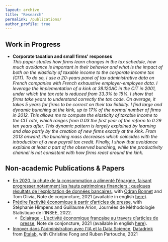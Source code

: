 ```yaml
---
layout: archive
title: "Research"
permalink: /publications/
author_profile: true
---
```


## Work in Progress

* **Corporate taxation and small firms' responses**\
_This paper studies how firms learn changes in the tax schedule, how much avoidance is important
in their behavior and what is the impact of both on the elasticity of taxable income to the
corporate income tax (CIT). To do so, I use a 20-years panel of tax administrative data on French
companies with French exhaustive employer-employee data. I leverage the implementation of a
kink at 38.120AC in the CIT in 2001, under which the tax rate is reduced from 33.3% to 15%.
I show that firms take years to understand correctly the tax code. On average, it takes 5 years
for firms to be correct on their tax liability. I find large and dynamic bunching at the kink, up to
17% of the normal number of firms in 2012. This allows me to compute the elasticity of taxable
income to the CIT rate, which ranges from 0.03 the first year of the reform to 0.29 ten years after.
This dynamic pattern is largely explained by learning and also partly by the creation of new firms
exactly at the kink. From 2013 onward, the bunching mass decreases which coincides with the
introduction of a new payroll tax credit. Finally, I show that avoidance explains at least a part
of the observed bunching, while the productivity channel is not consistent with how firms react
around the kink._


## Non-academic Publications & Papers
* [En 2020, la chute de la consommation a alimenté l’épargne, faisant progresser notamment les hauts patrimoines financiers : quelques résultats de l’exploitation de données bancaires](https://www.insee.fr/fr/statistiques/5232043?sommaire=5232077), with [Odran Bonnet](https://www.odranbonnet.com) and Tom Olivia, Note de conjoncture, 2021 (available in english [here](https://www.insee.fr/en/statistiques/5351886?sommaire=5233864)).
* [Prédire l’activité économique à partir d’articles de presse](http://jms-insee.fr/jms2022s19_2/), with Stéphanie Himpens and Guillaume Arion, Journées de Méthodologie Statistique de l'INSEE, 2022.
  + [Éclairage - L’activité économique française au travers d’articles de presse](https://www.insee.fr/fr/statistiques/5232051?sommaire=5232077), Note de conjoncture, 2021 (available in english [here](https://www.insee.fr/en/statistiques/5351871?sommaire=5233864)).
* [Innover dans l'administration avec l'IA et la Data Science](https://www.dailymotion.com/video/x84hp0x), [Datadrink](https://www.etalab.gouv.fr/communaute/) from [Etalab](https://www.etalab.gouv.fr/), with Christine Fong and Ruben Partouche, 2021
